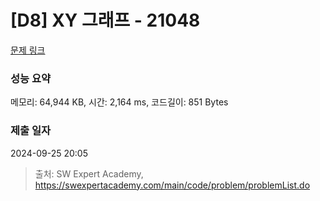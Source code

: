 # [D8] XY 그래프 - 21048 

[문제 링크](https://swexpertacademy.com/main/code/problem/problemDetail.do?contestProbId=AZAU_c-KDU0DFAVF) 

### 성능 요약

메모리: 64,944 KB, 시간: 2,164 ms, 코드길이: 851 Bytes

### 제출 일자

2024-09-25 20:05



> 출처: SW Expert Academy, https://swexpertacademy.com/main/code/problem/problemList.do